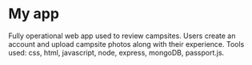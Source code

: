 # My app
Fully operational web app used to review campsites. 
Users create an account and upload campsite photos along with their experience. 
Tools used: css, html, javascript, node, express, mongoDB, passport.js.
